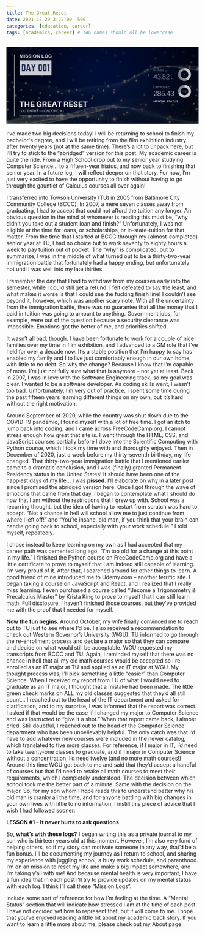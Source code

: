 ```yaml
---
title: The Great Reset
date: 2021-12-29 3:22:00 -500
categories: [education, career]
tags: [academics, career] # TAG names should all be lowercase
---
```


![entry001 header image](/assets/images/entry001.png)

I’ve made two big decisions today! I will be returning to school to finish my bachelor's degree, and I will be retiring from the film exhibition industry after twenty years (not at the same time). There’s a lot to unpack here, but I’ll try to stick to the “abridged” version for this post. My academic career is quite the ride. From a High School drop out to my senior year studying Computer Science… to a fifteen-year hiatus, and now back to finishing that senior year. In a future log, I will reflect deeper on that story. For now, I’m just very excited to have the opportunity to finish without having to go through the gauntlet of Calculus courses all over again!

I transferred into Towson University (TU) in 2005 from Baltimore City Community College (BCCC). In 2007, a mere seven classes away from graduating, I had to accept that could not afford the tuition any longer. An obvious question in the mind of whomever is reading this must be, “why didn’t you take out a student loan and finish?” Unfortunately, I was not eligible at the time for loans, or scholarships, or in-state-tuition for that matter. From the time that I started at BCCC through my (almost-completed) senior year at TU, I had no choice but to work seventy to eighty hours a week to pay tuition out of pocket. The “why” is complicated, but to summarize, I was in the middle of what turned out to be a thirty-two-year immigration battle that fortunately had a happy ending, but unfortunately not until I was well into my late thirties.

I remember the day that I had to withdraw from my courses early into the semester, while I could still get a refund. I felt defeated to say the least, and what makes it worse is that I could see the fucking finish line! I couldn’t see beyond it, however, which was another scary note. With all the uncertainty from the immigration battle, there was no guarantee that all the money that I paid in tuition was going to amount to anything. Government jobs, for example, were out of the question because a security clearance was impossible. Emotions got the better of me, and priorities shifted.

It wasn’t all bad, though. I have been fortunate to work for a couple of nice families over my time in film exhibition, and I advanced to a GM role that I’ve held for over a decade now. It’s a stable position that I’m happy to say has enabled my family and I to live just comfortably enough in our own home, with little to no debt. So why the change? Because I know that I’m capable of more. I’m just not fully sure what that is anymore – not yet at least. Back in 2007, I was in love with the Software Engineering track, so my goal was clear. I wanted to be a software developer. As coding skills went, I wasn’t too bad. Unfortunately, I’m very out of practice. I spent some time during the past fifteen years learning different things on my own, but it’s hard without the right motivation.

Around September of 2020, while the country was shut down due to the COVID-19 pandemic, I found myself with a lot of free time. I got an itch to jump back into coding, and I came across FreeCodeCamp.org. I cannot stress enough how great that site is. I went through the HTML, CSS, and JavaScript courses partially before I dove into the Scientific Computing with Python course, which I took my time with and thoroughly enjoyed. Then in December of 2020, just a week before my thirty-seventh birthday, my life changed. That thirty-two-year immigration battle that I mentioned earlier came to a dramatic conclusion, and I was (finally) granted Permanent Residency status in the United States! It should have been one of the happiest days of my life… I was **pissed**. I’ll elaborate on why in a later post since I promised the abridged version here.
Once I got through the wave of emotions that came from that day, I began to contemplate what I should do now that I am without the restrictions that I grew up with. School was a recurring thought, but the idea of having to restart from scratch was hard to accept. “Not a chance in hell will school allow me to just continue from where I left off!” and “You’re insane, old man, if you think that your brain can handle going back to school, especially with your work schedule!” I told myself, repeatedly.

I chose instead to keep learning on my own as I had accepted that my career path was cemented long ago. “I’m too old for a change at this point in my life.” I finished the Python course on FreeCodeCamp.org and have a little certificate to prove to myself that I am indeed still capable of learning. I’m very proud of it. After that, I searched around for other things to learn. A good friend of mine introduced me to Udemy.com – another terrific site. I began taking a course on JavaScript and React, and I realized that I really miss learning. I even purchased a course called “Become a Trigonometry & Precalculus Master” by Krista King to prove to myself that I can still learn math. Full disclosure, I haven’t finished those courses, but they’ve provided me with the proof that I needed for myself.

**Now the fun begins**. Around October, my wife finally convinced me to reach out to TU just to see where I’d be. I also received a recommendation to check out Western Governor’s University (WGU). TU informed to go through the re-enrollment process and declare a major so that they can compare and decide on what would still be acceptable. WGU requested my transcripts from BCCC and TU. Again, I reminded myself that there was no chance in hell that all my old math courses would be accepted so I re-enrolled as an IT major at TU and applied as an IT major at WGU. My thought process was, I’ll pick something a little “easier” than Computer Science.
When I received my report from TU of what I would need to graduate as an IT major, I thought that a mistake had been made. The little green check marks on ALL my old classes suggested that they’d all still count… I reached out to the head of the IT department and asked for clarification, and to my surprise, I was informed that the report was correct. I asked if that would be the case if I changed my major to Computer Science and was instructed to “give it a shot.” When that report came back, I almost cried. Still doubtful, I reached out to the head of the Computer Science department who has been unbelievably helpful. The only catch was that I’d have to add whatever new courses were included in the newer catalog, which translated to five more classes. For reference, if I major in IT, I’d need to take twenty-one classes to graduate, and if I major in Computer Science without a concentration, I’d need twelve (and no more math courses!) Around this time WGU got back to me and said that they’d accept a handful of courses but that I’d need to retake all math courses to meet their requirements, which I completely understood. The decision between which school took me the better part of a minute. Same with the decision on the major. So, for my son whom I hope reads this to understand better why his old man is cranky all the time, and for anyone battling with big changes in your own lives with little to no information, I instill this piece of advice that I wish I had followed sooner:

**LESSON #1 – It never hurts to ask questions**

So, **what’s with these logs?** I began writing this as a private journal to my son who is thirteen years old at this moment. However, I’m also very fond of helping others, so if my story can motivate someone in any way, that’d be a fun bonus. I’ll be documenting my journey as I return to school, and sharing my experience with juggling school, a busy work schedule, and parenthood. I’m on an mission to reset my life and make a big impact somewhere, and I’m taking y’all with me! And because mental health is very important, I have a fun idea that in each post I’ll try to provide updates on my mental status with each log. I think I’ll call these “Mission Logs”.

include some sort of reference for how I’m feeling at the time. A “Mental Status” section that will indicate how stressed I am at the time of each post. I have not decided yet how to represent that, but it will come to me. I hope that you’ve enjoyed reading a little bit about my academic back story. If you want to learn a little more about me, please check out my About page.
